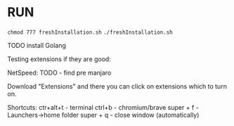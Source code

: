 # RUN
`chmod 777 freshInstallation.sh`
`./freshInstallation.sh`


TODO install Golang

Testing extensions if they are good:


NetSpeed:
TODO - find pre manjaro


Download "Extensions" and there you can click on extensions which to turn on.

Shortcuts: 
ctr+alt+t - terminal
ctrl+b - chromium/brave
super + f - Launchers->home folder
super + q - close window (automatically)
